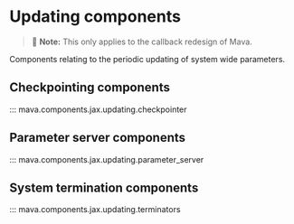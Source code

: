 # Updating components

> 🚧 **Note:** This only applies to the callback redesign of Mava.

Components relating to the periodic updating of system wide parameters.

## Checkpointing components
::: mava.components.jax.updating.checkpointer

## Parameter server components
::: mava.components.jax.updating.parameter_server

## System termination components
::: mava.components.jax.updating.terminators
